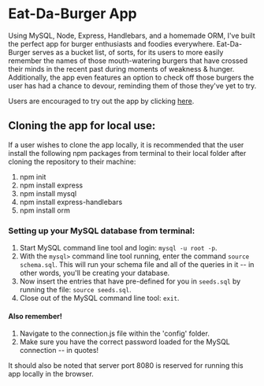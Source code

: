 # Eat-Da-Burger App

Using MySQL, Node, Express, Handlebars, and a homemade ORM, I've built the perfect app for burger enthusiasts and foodies everywhere.  Eat-Da-Burger serves as a bucket list, of sorts, for its users to more easily remember the names of those mouth-watering burgers that have crossed their minds in the recent past during moments of weakness & hunger.  Additionally, the app even features an option to check off those burgers the user has had a chance to devour, reminding them of those they've yet to try.  

Users are encouraged to try out the app by clicking [here](https://thawing-beach-52915.herokuapp.com/).

## Cloning the app for local use:

If a user wishes to clone the app locally, it is recommended that the user install the following npm packages from terminal to their local folder after cloning the repository to their machine:
1.  npm init
2.  npm install express
3.  npm install mysql
4.  npm install express-handlebars
5.  npm install orm

### Setting up your MySQL database from terminal:
1.  Start MySQL command line tool and login: `mysql -u root -p`.
2.  With the `mysql>` command line tool running, enter the command `source schema.sql`. This will run your schema file and all of the queries in it -- in other words, you'll be creating your database.
3.  Now insert the entries that have pre-defined for you in `seeds.sql` by running the file: `source seeds.sql`.
4.  Close out of the MySQL command line tool: `exit`.

#### Also remember!
1.  Navigate to the connection.js file within the 'config' folder.  
2.  Make sure you have the correct password loaded for the MySQL connection -- in quotes!

It should also be noted that server port 8080 is reserved for running this app locally in the browser.  


